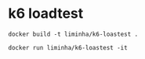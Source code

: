 # k6 loadtest

```docker build -t liminha/k6-loastest .```

```docker run liminha/k6-loastest -it```


